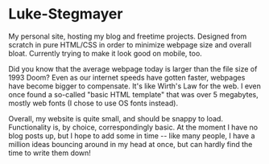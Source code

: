 # Luke-Stegmayer
My personal site, hosting my blog and freetime projects.  Designed from scratch in pure HTML/CSS in order to minimize webpage size and overall bloat.  Currently trying to make it look good on mobile, too.

Did you know that the average webpage today is larger than the file size of 1993 Doom?  Even as our internet speeds have gotten faster, webpages have become bigger to compensate.  It's like Wirth's Law for the web.  I even once found a so-called "basic HTML template" that was over 5 megabytes, mostly web fonts (I chose to use OS fonts instead).

Overall, my website is quite small, and should be snappy to load.  Functionality is, by choice, correspondingly basic.  At the moment I have no blog posts up, but I hope to add some in time -- like many people, I have a million ideas bouncing around in my head at once, but can hardly find the time to write them down!
